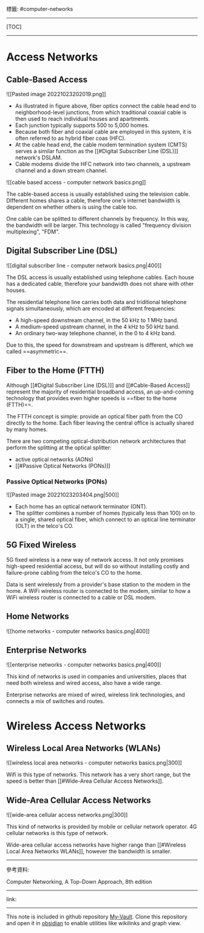 標籤: #computer-networks 

---

[TOC]

---

# Access Networks

## Cable-Based Access

![[Pasted image 20221023202019.png]]

- As illustrated in figure above, fiber optics connect the cable head end to neighborhood-level junctions, from which traditional coaxial cable is then used to reach individual houses and apartments.
- Each junction typically supports 500 to 5,000 homes.
- Because both fiber and coaxial cable are employed in this system, it is often referred to as hybrid fiber coas (HFC).
- At the cable head end, the cable modem termination system (CMTS) serves a similar function as the [[#Digital Subscriber Line (DSL)]] network's DSLAM. 
- Cable modems divide the HFC network into two channels, a upstream channel and a down stream channel.

![[cable based access - computer network basics.png]]

The cable-based access is usually established using the television cable. DIfferent homes shares a cable, therefore one's internet bandwidth is dependent on whether others is using the cable too.

One cable can be splitted to different channels by frequency. In this way, the bandwidth will be larger. This technology is called "frequency division multiplexing", "FDM".

## Digital Subscriber Line (DSL)

![[digital subscriber line - computer network basics.png|400]]

The DSL access is usually established using telephone cables. Each house has a dedicated cable, therefore your bandwidth does not share with other houses.

The residential telephone line carries both data and triditional telephone signals simultaneously, which are encoded at different frequencies:

- A high-speed downstream channel, in the $50\text{ kHz}$ to $1\text{ MHz}$ band.
- A medium-speed upstream channel, in the $4\text{ kHz}$ to $50 \text{ kHz}$ band.
- An ordinary two-way telephone channel, in the $0$ to $4\text{ kHz}$ band.

Due to this, the speed for downstream and upstream is different, which we called ==asymmetric==.

## Fiber to the Home (FTTH)

Although [[#Digital Subscriber Line (DSL)]] and [[#Cable-Based Access]] represent the majority of residential broadband access, an up-and-coming technology that provides even higher speeds is ==fiber to the home (FTTH)==.

The FTTH concept is simple: provide an optical fiber path from the CO directly to the home. Each fiber leaving the central office is actually shared by many homes.


There are two competing optical-distribution network architectures that perform the splitting at the optical splitter:

- active optical networks (AONs)
- [[#Passive Optical Networks (PONs)]]

### Passive Optical Networks (PONs)

![[Pasted image 20221023203404.png|500]]

- Each home has an optical network terminator (ONT).
- The splitter combines a number of homes (typically less than 100) on to a single, shared optical fiber, which connect to an optical line terminator (OLT) in the telco's CO.

## 5G Fixed Wireless

5G fixed wireless is a new way of network access. It not only promises high-speed residential access, but will do so without installing costly and failure-prone cabling from the telco's CO to the home.

Data is sent wirelessly from a provider's base station to the modem in the home. A WiFi wireless router is connected to the modem, similar to how a WiFi wireless router is connected to a cable or DSL modem.

## Home Networks

![[home networks - computer networks basics.png|400]]

## Enterprise Networks

![[enterprise networks - computer networks basics.png|400]]

This kind of networks is used in companies and universities, places that need both wireless and wired access, also have a wide range.

Enterprise networks are mixed of wired, wireless link technologies, and connects a mix of switches and routes.

# Wireless Access Networks

## Wireless Local Area Networks (WLANs)

![[wireless local area networks - computer networks basics.png|300]]

Wifi is this type of networks. This network has a very short range, but the speed is better than [[#Wide-Area Cellular Access Networks]].

## Wide-Area Cellular Access Networks

![[wide-area cellular access networks.png|300]]

This kind of networks is provided by mobile or cellular network operator. 4G cellular networks is this type of network.

Wide-area cellular access networks have higher range than [[#Wireless Local Area Networks WLANs]], however the bandwidth is smaller.

---

參考資料:

Computer Networking, A Top-Down Approach, 8th edition

---

link:


---

This note is included in github repository [My-Vault](https://github.com/LittleD3092/My-Vault.git). Clone this repository and open it in [obsidian](https://obsidian.md/) to enable utilities like wikilinks and graph view.